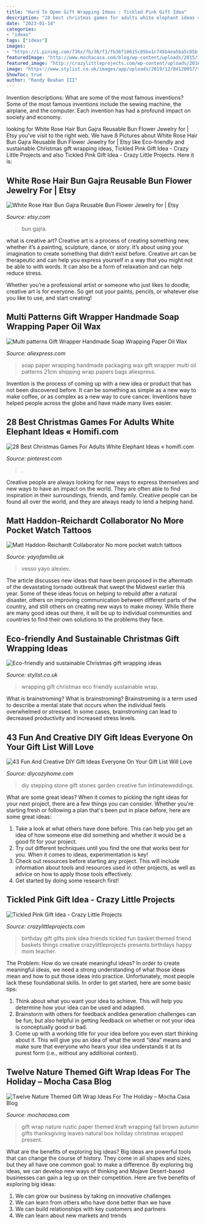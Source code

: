 ```yaml
---
title: "Hard To Open Gift Wrapping Ideas : Tickled Pink Gift Idea"
description: "28 best christmas games for adults white elephant ideas « homifi.com"
date: "2023-01-14"
categories:
- "ideas"
tags: ["ideas"]
images:
- "https://i.pinimg.com/736x/fb/36/f1/fb36f18615c85ba1c745b4ea5ba5c85b.jpg"
featuredImage: "http://www.mochacasa.com/blog/wp-content/uploads/2015/12/rustic-leaves-kraft-paper-gift-wrap.jpg"
featured_image: "http://crazylittleprojects.com/wp-content/uploads/2016/01/Tickledpinkbirthdayimage.jpg"
image: "https://www.stylist.co.uk/images/app/uploads/2019/12/04120057/tetiana-shadrina-bgdvaapofe0-unsplash-1680x880.jpg?w=1680&amp;h=880&amp;fit=max&amp;auto=format%2Ccompress"
ShowToc: true
author: "Randy Beahan III"
---
```



Invention descriptions: What are some of the most famous inventions?
Some of the most famous inventions include the sewing machine, the airplane, and the computer. Each invention has had a profound impact on society and economy.

	

		
looking for White Rose Hair Bun Gajra Reusable Bun Flower Jewelry for | Etsy you've visit to the right web. We have 8 Pictures about White Rose Hair Bun Gajra Reusable Bun Flower Jewelry for | Etsy like Eco-friendly and sustainable Christmas gift wrapping ideas, Tickled Pink Gift Idea - Crazy Little Projects and also Tickled Pink Gift Idea - Crazy Little Projects. Here it is:
		
    
## White Rose Hair Bun Gajra Reusable Bun Flower Jewelry For | Etsy

<img loading=lazy src="https://i.etsystatic.com/28670706/r/il/404c9f/3022368429/il_1140xN.3022368429_33uo.jpg" onerror="this.onerror=null;this.src='https://tse3.mm.bing.net/th?id=OIP.ivy-Fl1lpZXG6tjzeoiZ1gHaKp&amp;pid=15.1';" alt="White Rose Hair Bun Gajra Reusable Bun Flower Jewelry for | Etsy">

_Source: etsy.com_

>bun gajra. 

	

what is creative art?
Creative art is a process of creating something new, whether it’s a painting, sculpture, dance, or story. It’s about using your imagination to create something that didn’t exist before. 
Creative art can be therapeutic and can help you express yourself in a way that you might not be able to with words. It can also be a form of relaxation and can help reduce stress. 

Whether you’re a professional artist or someone who just likes to doodle, creative art is for everyone. So get out your paints, pencils, or whatever else you like to use, and start creating!

    
## Multi Patterns Gift Wrapper Handmade Soap Wrapping Paper Oil Wax

<img loading=lazy src="https://ae01.alicdn.com/kf/HTB11k7bKVXXXXaKXpXXq6xXFXXXM/Multi-patterns-Gift-Wrapper-Handmade-Soap-Wrapping-Paper-Oil-Wax-Packaging-Papers-13-21cm-Free-Shipping.jpg" onerror="this.onerror=null;this.src='https://tse1.mm.bing.net/th?id=OIP.rszxbrqih6oFfhISsopQ-wHaFA&amp;pid=15.1';" alt="Multi patterns Gift Wrapper Handmade Soap Wrapping Paper Oil Wax">

_Source: aliexpress.com_

>soap paper wrapping handmade packaging wax gift wrapper multi oil patterns 21cm shipping wrap papers bags aliexpress. 

	

Invention is the process of coming up with a new idea or product that has not been discovered before. It can be something as simple as a new way to make coffee, or as complex as a new way to cure cancer. Inventions have helped people across the globe and have made many lives easier.

    
## 28 Best Christmas Games For Adults White Elephant Ideas « Homifi.com

<img loading=lazy src="https://i.pinimg.com/736x/fb/36/f1/fb36f18615c85ba1c745b4ea5ba5c85b.jpg" onerror="this.onerror=null;this.src='https://tse2.mm.bing.net/th?id=OIP.lZn1NMnIch7CFit6HC2G9QHaLF&amp;pid=15.1';" alt="28 Best Christmas Games For Adults White Elephant Ideas « homifi.com">

_Source: pinterest.com_

>. 

	

Creative people are always looking for new ways to express themselves and new ways to have an impact on the world. They are often able to find inspiration in their surroundings, friends, and family. Creative people can be found all over the world, and they are always ready to lend a helping hand.

    
## Matt Haddon-Reichardt Collaborator No More Pocket Watch Tattoos

<img loading=lazy src="https://cdn.shopify.com/s/files/1/2156/7915/articles/72359347_10157461793772980_389072720748347392_n_734x960_crop_center.jpg?v=1573821405" onerror="this.onerror=null;this.src='https://tse2.mm.bing.net/th?id=OIP.Pdk_1fcaJ_Y6xpyb8Xi0QgHaJr&amp;pid=15.1';" alt="Matt Haddon-Reichardt Collaborator No more pocket watch tattoos">

_Source: yayofamilia.uk_

>vesso yayo alexiev. 

	

The article discusses new ideas that have been proposed in the aftermath of the devastating tornado outbreak that swept the Midwest earlier this year. Some of these ideas focus on helping to rebuild after a natural disaster, others on improving communication between different parts of the country, and still others on creating new ways to make money. While there are many good ideas out there, it will be up to individual communities and countries to find their own solutions to the problems they face.

    
## Eco-friendly And Sustainable Christmas Gift Wrapping Ideas

<img loading=lazy src="https://www.stylist.co.uk/images/app/uploads/2019/12/04120057/tetiana-shadrina-bgdvaapofe0-unsplash-1680x880.jpg?w=1680&amp;h=880&amp;fit=max&amp;auto=format%2Ccompress" onerror="this.onerror=null;this.src='https://tse2.mm.bing.net/th?id=OIP.Db8cQhhVITFcVbskdaeKxAHaD4&amp;pid=15.1';" alt="Eco-friendly and sustainable Christmas gift wrapping ideas">

_Source: stylist.co.uk_

>wrapping gift christmas eco friendly sustainable wrap. 

	

What is brainstroming?
What is brainstroming? Brainstroming is a term used to describe a mental state that occurs when the individual feels overwhelmed or stressed. In some cases, brainstroming can lead to decreased productivity and increased stress levels.

    
## 43 Fun And Creative DIY Gift Ideas Everyone On Your Gift List Will Love

<img loading=lazy src="https://diycozyhome.com/wp-content/uploads/2015/12/stepping-stone.jpg" onerror="this.onerror=null;this.src='https://tse2.mm.bing.net/th?id=OIP.1QS3EDYOfKK-1ztPo0d5hgHaLH&amp;pid=15.1';" alt="43 Fun And Creative DIY Gift Ideas Everyone On Your Gift List Will Love">

_Source: diycozyhome.com_

>diy stepping stone gift stones garden creative fun intimateweddings. 

	

What are some great ideas?
When it comes to picking the right ideas for your next project, there are a few things you can consider. Whether you're starting fresh or following a plan that's been put in place before, here are some great ideas:
1. Take a look at what others have done before. This can help you get an idea of how someone else did something and whether it would be a good fit for your project. 
2. Try out different techniques until you find the one that works best for you. When it comes to ideas, experimentation is key! 
3. Check out resources before starting any project. This will include information about tools and resources used in other projects, as well as advice on how to apply those tools effectively. 
4. Get started by doing some research first!

    
## Tickled Pink Gift Idea - Crazy Little Projects

<img loading=lazy src="http://crazylittleprojects.com/wp-content/uploads/2016/01/Tickledpinkbirthdayimage.jpg" onerror="this.onerror=null;this.src='https://tse3.mm.bing.net/th?id=OIP.MYbIVS7r5YU5HmJ6sebpugHaLE&amp;pid=15.1';" alt="Tickled Pink Gift Idea - Crazy Little Projects">

_Source: crazylittleprojects.com_

>birthday gift gifts pink idea friends tickled fun basket themed friend baskets things creative crazylittleprojects presents birthdays happy mom teacher. 

	

The Problem: How do we create meaningful ideas?
In order to create meaningful ideas, we need a strong understanding of what those ideas mean and how to put those ideas into practice. Unfortunately, most people lack these foundational skills. In order to get started, here are some basic tips: 
1. Think about what you want your idea to achieve. This will help you determine how your idea can be used and adapted. 
2. Brainstorm with others for feedback andIdea generation challenges can be fun, but also helpful in getting feedback on whether or not your idea is conceptually good or bad. 
3. Come up with a working title for your idea before you even start thinking about it. This will give you an idea of what the word “idea” means and make sure that everyone who hears your idea understands it at its purest form (i.e., without any additional context).

    
## Twelve Nature Themed Gift Wrap Ideas For The Holiday – Mocha Casa Blog

<img loading=lazy src="http://www.mochacasa.com/blog/wp-content/uploads/2015/12/rustic-leaves-kraft-paper-gift-wrap.jpg" onerror="this.onerror=null;this.src='https://tse2.mm.bing.net/th?id=OIP.fkIxEItnZv-RpSlkC0h4CwHaLL&amp;pid=15.1';" alt="Twelve Nature Themed Gift Wrap Ideas For The Holiday – Mocha Casa Blog">

_Source: mochacasa.com_

>gift wrap nature rustic paper themed kraft wrapping fall brown autumn gifts thanksgiving leaves natural box holiday christmas wrapped present. 

	

What are the benefits of exploring big ideas?
Big ideas are powerful tools that can change the course of history. They come in all shapes and sizes, but they all have one common goal: to make a difference. By exploring big ideas, we can develop new ways of thinking and Mojave Desert-based businesses can gain a leg up on their competition. Here are five benefits of exploring big ideas: 
1. We can grow our business by taking on innovative challenges
2. We can learn from others who have done better than we have
3. We can build relationships with key customers and partners
4. We can learn about new markets and trends

